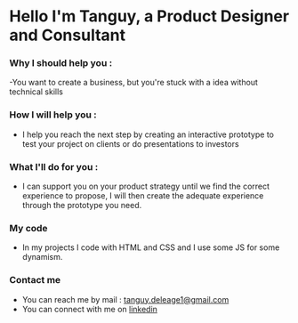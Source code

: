 # Hello I'm Tanguy, a Product Designer and Consultant


### Why I should help you :
-You want to create a business, but you're stuck with a idea without technical skills

### How I will help you :
- I help you reach the next step by creating an interactive prototype to test your project on clients or do presentations to investors

### What I'll do for you :
- I can support you on your product strategy until we find the correct experience to propose, I will then create the adequate experience through the prototype you need.


### My code
- In my projects I code with HTML and CSS and I use some JS for some dynamism.

### Contact me
- You can reach me by mail : tanguy.deleage1@gmail.com
- You can connect with me on [linkedin](https://www.linkedin.com/in/tanguy-deleage/)
